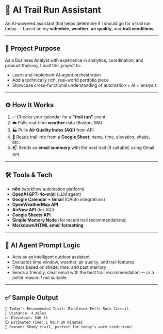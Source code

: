 # 🥾 AI Trail Run Assistant

An AI-powered assistant that helps determine if I should go for a trail run today — based on my **schedule**, **weather**, **air quality**, and **trail conditions**.

---

## 📌 Project Purpose

As a Business Analyst with experience in analytics, coordination, and product thinking, I built this project to:
- Learn and implement AI-agent orchestration
- Add a technically rich, real-world portfolio piece
- Showcase cross-functional understanding of automation + AI + analysis

---

## ⚙️ How It Works

1. ✅ Checks your calendar for a **"trail run"** event
2. ☁️ Pulls real-time **weather** data (Boston, MA)
3. 🏭 Pulls **Air Quality Index (AQI)** from API
4. 🥾 Reads trail info from a **Google Sheet**: name, time, elevation, shade, etc.
5. 📬 Sends an **email summary** with the best trail (if suitable) using Gmail API

---

## 🛠️ Tools & Tech

- **n8n** (workflow automation platform)
- **OpenAI GPT-4o-mini** (LLM agent)
- **Google Calendar + Gmail** (OAuth integrations)
- **OpenWeatherMap API**
- **AirNow API** (for AQI)
- **Google Sheets API**
- **Simple Memory Node** (for recent trail recommendations)
- **Markdown/HTML email formatting**

---

## 🧠 AI Agent Prompt Logic

- Acts as an intelligent outdoor assistant
- Evaluates time window, weather, air quality, and trail features
- Filters based on shade, time, and past memory
- Sends a friendly, clear email with the best trail recommendation — or a polite reason if not suitable

---

## ✅ Sample Output

```txt
🌲 Today's Recommended Trail: Middlesex Fells Rock Circuit  
📏 Distance: 4 miles  
📈 Elevation: 636 ft  
⏱️ Estimated Time: 1 hour 20 minutes  
📝 Reason: Shady trail, perfect for today’s warm conditions!
